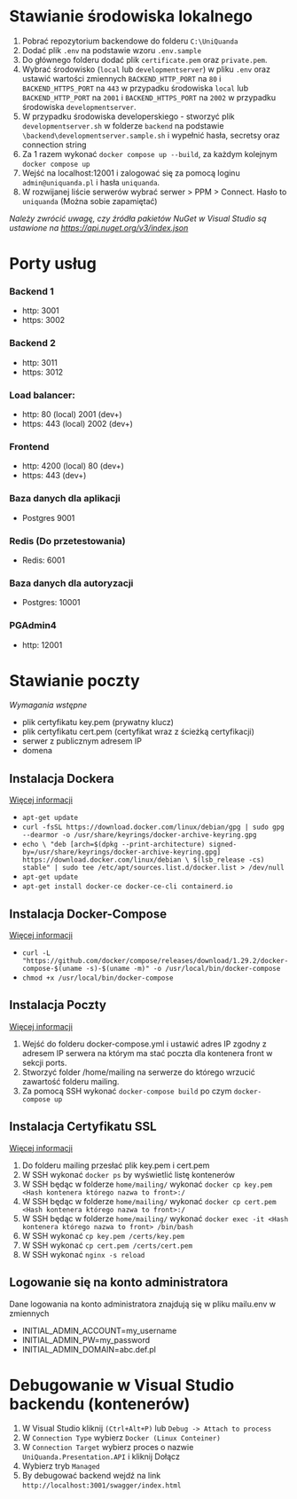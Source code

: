 # Stawianie środowiska lokalnego

1. Pobrać repozytorium backendowe do folderu `C:\UniQuanda`
2. Dodać plik `.env` na podstawie wzoru `.env.sample`
3. Do głównego folderu dodać plik `certificate.pem` oraz `private.pem`.
4. Wybrać środowisko (`local` lub `developmentserver`) w pliku `.env` oraz ustawić wartości zmiennych `BACKEND_HTTP_PORT` na `80` i `BACKEND_HTTPS_PORT` na `443` w przypadku środowiska `local` lub `BACKEND_HTTP_PORT` na `2001` i `BACKEND_HTTPS_PORT` na `2002` w przypadku środowiska `developmentserver`.
5. W przypadku środowiska developerskiego - stworzyć plik `developmentserver.sh` w folderze `backend` na podstawie `\backend\developmentserver.sample.sh` i wypełnić hasła, secretsy oraz connection string
6. Za 1 razem wykonać `docker compose up --build`, za każdym kolejnym `docker compose up`
7. Wejść na localhost:12001 i zalogować się za pomocą loginu `admin@uniquanda.pl` i hasła `uniquanda`.
8. W rozwijanej liście serwerów wybrać serwer > PPM > Connect. Hasło to `uniquanda` (Można sobie zapamiętać)

_Należy zwrócić uwagę, czy źródła pakietów NuGet w Visual Studio są ustawione na https://api.nuget.org/v3/index.json_

# Porty usług
### Backend 1 
* http: 3001 
* https: 3002
### Backend 2
* http: 3011 
* https: 3012
### Load balancer: 
* http: 80 (local) 2001 (dev+)
* https: 443 (local) 2002 (dev+)
### Frontend
* http: 4200 (local) 80 (dev+)
* https: 443 (dev+)
### Baza danych dla aplikacji
* Postgres 9001
### Redis (Do przetestowania)
* Redis: 6001
### Baza danych dla autoryzacji
* Postgres: 10001
### PGAdmin4
* http: 12001

# Stawianie poczty

_Wymagania wstępne_
* plik certyfikatu key.pem (prywatny klucz)
* plik certyfikatu cert.pem (certyfikat wraz z ścieżką certyfikacji)
* serwer z publicznym adresem IP
* domena

## Instalacja Dockera
[Więcej informacji](https://docs.docker.com/engine/install/debian/)
* ```apt-get update ```
* ```curl -fsSL https://download.docker.com/linux/debian/gpg | sudo gpg --dearmor -o /usr/share/keyrings/docker-archive-keyring.gpg ```
* ``
 echo \
  "deb [arch=$(dpkg --print-architecture) signed-by=/usr/share/keyrings/docker-archive-keyring.gpg] https://download.docker.com/linux/debian \
  $(lsb_release -cs) stable" | sudo tee /etc/apt/sources.list.d/docker.list > /dev/null ``
* ```apt-get update```
* ```apt-get install docker-ce docker-ce-cli containerd.io```

## Instalacja Docker-Compose
[Więcej informacji](https://docs.docker.com/compose/install/)
* ```curl -L "https://github.com/docker/compose/releases/download/1.29.2/docker-compose-$(uname -s)-$(uname -m)" -o /usr/local/bin/docker-compose```
* ```chmod +x /usr/local/bin/docker-compose```
## Instalacja Poczty
[Więcej informacji](https://mailu.io/1.9/)
1. Wejść do folderu docker-compose.yml i ustawić adres IP zgodny z adresem IP serwera na którym ma stać poczta dla kontenera front w sekcji ports.
2. Stworzyć folder /home/mailing na serwerze do którego wrzucić zawartość folderu mailing.
3. Za pomocą SSH wykonać ``` docker-compose build ``` po czym ``` docker-compose up ```

## Instalacja Certyfikatu SSL
[Więcej informacji](https://mailu.io/master/maintain.html#external-certs)
1. Do folderu mailing przesłać plik key.pem i cert.pem
2. W SSH wykonać ``` docker ps ``` by wyświetlić listę kontenerów
3. W SSH będąc w folderze `home/mailing/` wykonać ``` docker cp key.pem <Hash kontenera którego nazwa to front>:/ ```
4. W SSH będąc w folderze `home/mailing/` wykonać ``` docker cp cert.pem <Hash kontenera którego nazwa to front>:/ ```
5. W SSH będąc w folderze `home/mailing/` wykonać ``` docker exec -it <Hash kontenera którego nazwa to front> /bin/bash  ```
6. W SSH wykonać ``` cp key.pem /certs/key.pem ```
7. W SSH wykonać ``` cp cert.pem /certs/cert.pem ```
8. W SSH wykonać ``` nginx -s reload ```

## Logowanie się na konto administratora
Dane logowania na konto administratora znajdują się w pliku mailu.env w zmiennych
* INITIAL_ADMIN_ACCOUNT=my_username
* INITIAL_ADMIN_PW=my_password
* INITIAL_ADMIN_DOMAIN=abc.def.pl

# Debugowanie w Visual Studio backendu (kontenerów)
1. W Visual Studio kliknij `(Ctrl+Alt+P)` lub `Debug -> Attach to process`
2. W `Connection Type` wybierz `Docker (Linux Conteiner)`
3. W `Connection Target` wybierz proces o nazwie `UniQuanda.Presentation.API` i kliknij Dołącz
4. Wybierz tryb `Managed`
5. By debugować backend wejdź na link `http://localhost:3001/swagger/index.html`

